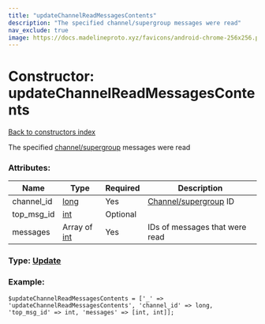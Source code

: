 ```yaml
---
title: "updateChannelReadMessagesContents"
description: "The specified channel/supergroup messages were read"
nav_exclude: true
image: https://docs.madelineproto.xyz/favicons/android-chrome-256x256.png
---
```

# Constructor: updateChannelReadMessagesContents  
[Back to constructors index](/API_docs/constructors/index.html)



The specified [channel/supergroup](https://core.telegram.org/api/channel) messages were read

### Attributes:

| Name     |    Type       | Required | Description |
|----------|---------------|----------|-------------|
|channel\_id|[long](/API_docs/types/long.html) | Yes|[Channel/supergroup](https://core.telegram.org/api/channel) ID|
|top\_msg\_id|[int](/API_docs/types/int.html) | Optional|
|messages|Array of [int](/API_docs/types/int.html) | Yes|IDs of messages that were read|



### Type: [Update](/API_docs/types/Update.html)


### Example:

```
$updateChannelReadMessagesContents = ['_' => 'updateChannelReadMessagesContents', 'channel_id' => long, 'top_msg_id' => int, 'messages' => [int, int]];
```  
